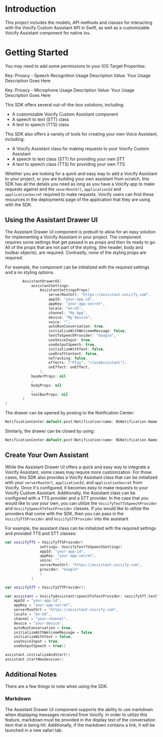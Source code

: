 # Introduction
This project includes the models, API methods and classes for interacting with the Voicify Custom Assistant API in Swift, as well as a customizable Voicify Assistant component for native ios.

# Getting Started
You may need to add some permissions to your IOS Target Properties:

Key: Privacy - Speech Recognition Usage Description
Value: Your Usage Description Goes Here

Key: Privacy - Microphone Usage Description
Value: Your Usage Description Goes Here

This SDK offers several out-of-the-box solutions, including:
- A customizable Voicify Custom Assistant component
- A speech to text (STT) class 
- A text to speech (TTS) class

This SDK also offers a variety of tools for creating your own Voice Assistant, including:
- A Voicify Assistant class for making requests to your Voicify Custom Assistant
- A speech to text class (STT) for providing your own STT
- A text to speech class (TTS) for providing your own TTS 

Whether you are looking for a quick and easy way to add a Voicify Assistant to your project, or you are building your own assistant from scratch, this SDK has all the details you need as long as you have a Voicify app to make requests against and the `severRootUrl`, `applicationId` and `applicationSecret` required to make requests. Voicify users can find these resources in the deployments page of the application that they are using with the SDK.
​
## Using the Assistant Drawer UI
The Assistant Drawer UI component is prebuilt to allow for an easy solution for implementing a Voicify Assistant in your project. The component requires some settings that get passed in as props and then its ready to go. All of the props that are not part of the styling, (the header, body and toolbar objects), are required. Contrastly, none of the styling props are required.

For example, the component can be initialized with the required settings and a no styling options.
```swift
        AssistantDrawerUI(
            assistantSettings:
                AssistantSettingsProps(
                    serverRootUrl: "https://assistant.voicify.com",
                    appId: "your-app-id",
                    appKey: "your-app-secret",
                    locale: "en-US",
                    channel: "My App",
                    device: "My Device",
                    voice: "",
                    autoRunConversation: true,
                    initializeWithWelcomeMessage: false,
                    textToSpeechProvider: "Google",
                    useVoiceInput: true,
                    useOutputSpeech: true,
                    initializeWithText: false,
                    useDraftContent: false,
                    noTracking: false,
                    effects: ["Play", "closeAssistant"],
                    onEffect: onEffect,
                ),
            headerProps: nil
            ,
            bodyProps: nil
            ,
            toolBarProps: nil
        )
)
```

The drawer can be opened by posting to the Notification Center:
```swift
NotificationCenter.default.post(Notification(name: NSNotification.Name.openAssistant))
```
Similarly, the drawer can be closed by using: 
```swift
NotificationCenter.default.post(Notification(name: NSNotification.Name.closeAssistant))
```
## Create Your Own Assistant
While the Assistant Drawer UI offers a quick and easy way to integrate a Voicify Assistant, some cases may require more customization. For those cases, this SDK also provides a Voicify Assistant class that can be initialized with your `serverRootUrl`, `applicationId`, and `applicationSecret` from Voicify. Once it's configured, it becomes easy to make requests to your Voicify Custom Assistant. Additionally, the Assistant class can be configured with a TTS provider and a STT provider. In the case that you would like to use your own, you can utilize the `VoicifyTextToSpeechProvider` and `VoicifySpeechToTextProvider` classes. If you would like to utilize the providers that come with the SDK, then you can pass in the `VoicifyTTSProvider` and `VoicifySTTProvider` into the assistant

For example, the assistant class can be initialized with the required settings and provided TTS and STT classes:
```swift
var voicifyTTS = VoicifyTTSProivder(
                settings: VoicifyTextToSpeechSettings(
                appId: "your-app-id", 
                appKey: "your-app-secret", 
                voice: "", 
                serverRootUrl: "https://assistant.voicify.com", 
                provider: "Google"
                )
            )

var voicifySTT = VoicifySTTProvider()

var assistant = VoicifyAssistant(speechToTextProvider: voicifySTT,textToSpeechProvider: voicifyTTS, VoicifyAssistantSettings(
    appId = "your-app-id",
    appKey = "your-app-secret",
    serverRootUrl = "https://assistant.voicify.com",
    locale = "en-US",
    channel = "your-channel",
    device = "your-device",
    autoRunConversation = true,
    initializeWithWelcomeMessage = false,
    initializeWithText = false,
    useVoiceInput = true,
    useOutputSpeech = true))

assistant.initializeAndStart()
assistant.startNewSession()
```
## Additional Notes
There are a few things to note when using the SDK.

### Markdown
The Assistant Drawer UI component supports the ability to use markdown when displaying messages received from Voicify. In order to utilize this feature, markdown must be provided in the display text of the conversation item that is being hit. Additionally, if the markdown contains a link, it will be launched in a new safari tab.

